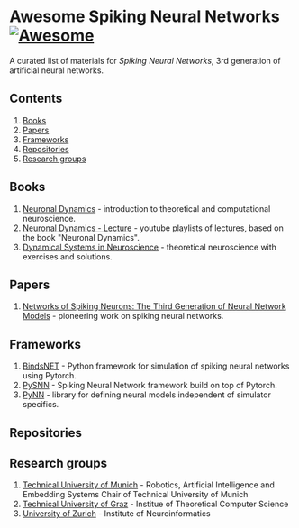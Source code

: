 # Awesome Spiking Neural Networks [![Awesome](https://cdn.rawgit.com/sindresorhus/awesome/d7305f38d29fed78fa85652e3a63e154dd8e8829/media/badge.svg)](https://github.com/sindresorhus/awesome)

A curated list of materials for *Spiking Neural Networks*, 3rd generation of artificial neural networks.

## Contents

1. [Books](#books)
2. [Papers](#papers)
3. [Frameworks](#frameworks)
4. [Repositories](#repositories)
5. [Research groups](#researchgroups)

## Books
1. [Neuronal Dynamics](https://neuronaldynamics.epfl.ch/) - introduction to theoretical and computational neuroscience.
2. [Neuronal Dynamics - Lecture](https://www.youtube.com/channel/UClmOXGbekg0comtuh0d8Oaw/playlists) - youtube playlists of lectures, based on the book "Neuronal Dynamics".
3. [Dynamical Systems in Neuroscience](https://www.izhikevich.org/publications/dsn.pdf) - theoretical neuroscience with exercises and solutions.

## Papers
1. [Networks of Spiking Neurons: The Third Generation of Neural Network Models](https://igi-web.tugraz.at/PDF/85a.pdf) - pioneering work on spiking neural networks.

## Frameworks
1. [BindsNET](https://github.com/BindsNET/bindsnet) - Python framework for simulation of spiking neural networks using Pytorch.
2. [PySNN](https://github.com/BasBuller/PySNN/tree/master/examples) - Spiking Neural Network framework build on top of Pytorch.
3. [PyNN](https://neuralensemble.org/PyNN/) - library for defining neural models independent of simulator specifics.

## Repositories

## Research groups
1. [Technical University of Munich](https://www.in.tum.de/i06/home/) - Robotics, Artificial Intelligence and Embedding Systems Chair of Technical University of Munich
2. [Technical University of Graz](https://igi-web.tugraz.at/people/maass/) - Institue of Theoretical Computer Science
3. [University of Zurich](https://www.ini.uzh.ch/en/institute.html) - Institute of Neuroinformatics
